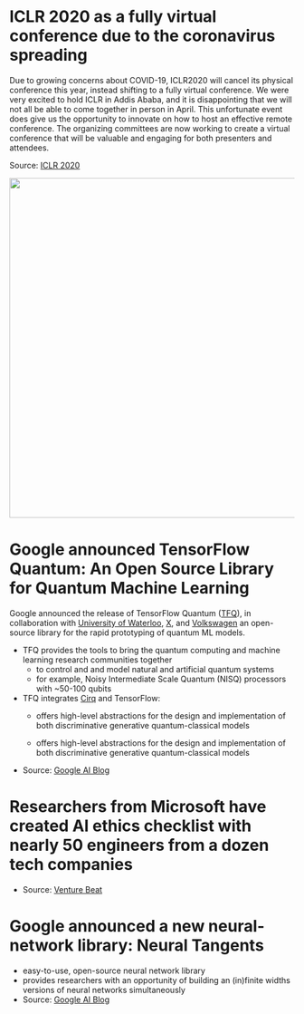 # ICLR 2020 as a fully virtual conference due to the coronavirus spreading

Due to growing concerns about COVID-19, ICLR2020 will cancel its physical conference this year, instead shifting to a fully virtual conference. We were very excited to hold ICLR in Addis Ababa, and it is disappointing that we will not all be able to come together in person in April. This unfortunate event does give us the opportunity to innovate on how to host an effective remote conference. The organizing committees are now working to create a virtual conference that will be valuable and engaging for both presenters and attendees. 

Source: [ICLR 2020](https://iclr.cc/Conferences/2020/virtual)

[<p align="center"><img src="https://github.com/Machine-Learning-Tokyo/AI-ML-Newsletter/blob/master/images/iclr2020.png" width="600"></p>](https://iclr.cc/Conferences/2020/virtual)


# Google announced TensorFlow Quantum: An Open Source Library for Quantum Machine Learning  
Google announced the release of TensorFlow Quantum ([TFQ](https://www.tensorflow.org/quantum)), in collaboration with [University of Waterloo](https://uwaterloo.ca), [X](https://x.company), and [Volkswagen](https://www.volkswagenag.com/en/news/2018/06/volkswagen-tests-quantum-computing-in-battery-research.html#) an open-source library for the rapid prototyping of quantum ML models.
- TFQ provides the tools to bring the quantum computing and machine learning research communities together
    - to control and and model natural and artificial quantum systems
    - for example, Noisy Intermediate Scale Quantum (NISQ) processors with ~50-100 qubits
- TFQ integrates [Cirq](https://ai.googleblog.com/2018/07/announcing-cirq-open-source-framework.html) and TensorFlow:
    - offers high-level abstractions for the design and implementation of both discriminative generative quantum-classical models  

    - offers high-level abstractions for the design and implementation of both discriminative generative quantum-classical models
- Source: [Google AI Blog](https://ai.googleblog.com/2020/03/announcing-tensorflow-quantum-open.html)

    
# Researchers from Microsoft have created AI ethics checklist with nearly 50 engineers from a dozen tech companies
- Source: [Venture Beat](https://venturebeat.com/2020/03/10/microsoft-researchers-create-ai-ethics-checklist-with-ml-practitioners-from-a-dozen-tech-companies/)


# Google announced a new neural-network library: Neural Tangents
- easy-to-use, open-source neural network library
- provides researchers with an opportunity of building an (in)finite widths versions of neural networks simultaneously
- Source: [Google AI Blog](https://ai.googleblog.com/2020/03/fast-and-easy-infinitely-wide-networks.html?m=1) 
  